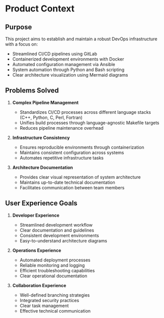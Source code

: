 # Product Context

## Purpose
This project aims to establish and maintain a robust DevOps infrastructure with a focus on:
- Streamlined CI/CD pipelines using GitLab
- Containerized development environments with Docker
- Automated configuration management via Ansible
- System automation through Python and Bash scripting
- Clear architecture visualization using Mermaid diagrams

## Problems Solved
1. **Complex Pipeline Management**
   - Standardizes CI/CD processes across different language stacks (C++, Python, C, Perl, Fortran)
   - Unifies build processes through language-agnostic Makefile targets
   - Reduces pipeline maintenance overhead

2. **Infrastructure Consistency**
   - Ensures reproducible environments through containerization
   - Maintains consistent configuration across systems
   - Automates repetitive infrastructure tasks

3. **Architecture Documentation**
   - Provides clear visual representation of system architecture
   - Maintains up-to-date technical documentation
   - Facilitates communication between team members

## User Experience Goals
1. **Developer Experience**
   - Streamlined development workflow
   - Clear documentation and guidelines
   - Consistent development environments
   - Easy-to-understand architecture diagrams

2. **Operations Experience**
   - Automated deployment processes
   - Reliable monitoring and logging
   - Efficient troubleshooting capabilities
   - Clear operational documentation

3. **Collaboration Experience**
   - Well-defined branching strategies
   - Integrated security practices
   - Clear task management
   - Effective technical communication
